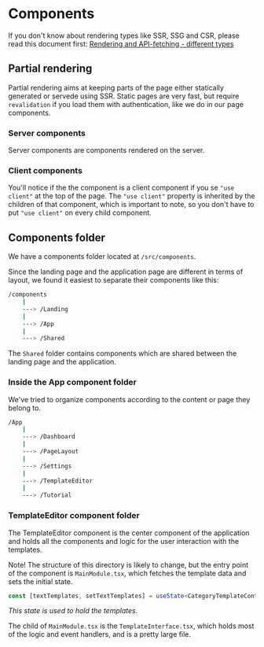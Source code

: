 # Components

If you don't know about rendering types like SSR, SSG and CSR, please read this document first: [Rendering and API-fetching - different types](./rendering_types/index.md)

## Partial rendering

Partial rendering aims at keeping parts of the page either statically generated or servede using SSR. Static pages are very fast, but require `revalidation` if you load them with authentication, like we do in our page components.

### Server components

Server components are components rendered on the server.

### Client components

You'll notice if the the component is a client component if you se `"use client"` at the top of the page. The `"use client"` property is inherited by the children of that component, which is important to note, so you don't have to put `"use client"` on every child component.

## Components folder

We have a components folder located at `/src/components`.

Since the landing page and the application page are different in terms of layout, we found it easiest to separate their components like this:

```bash
/components
    |
    ---> /Landing
    |
    ---> /App
    |
    ---> /Shared
```

The `Shared` folder contains components which are shared between the landing page and the application.

### Inside the App component folder

We've tried to organize components according to the content or page they belong to.

```bash
/App
    |
    ---> /Dashboard
    |
    ---> /PageLayout
    |
    ---> /Settings
    |
    ---> /TemplateEditor
    |
    ---> /Tutorial
```

### TemplateEditor component folder

The TemplateEditor component is the center component of the application and holds all the components and logic for the user interaction with the templates.

Note! The structure of this directory is likely to change, but the entry point of the component is `MainModule.tsx`, which fetches the template data and sets
the initial state.

```ts
const [textTemplates, setTextTemplates] = useState<CategoryTemplateContainer[] | null>(null);
```

*This state is used to hold the templates.*

The child of `MainModule.tsx` is the `TemplateInterface.tsx`, which holds most of the logic and event handlers, and is a pretty large file.

